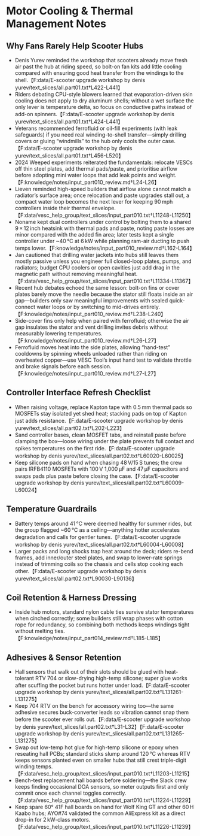 # Motor Cooling & Thermal Management Notes

## Why Fans Rarely Help Scooter Hubs
- Denis Yurev reminded the workshop that scooters already move fresh air past the hub at riding speed, so bolt-on fan kits add little cooling compared with ensuring good heat transfer from the windings to the shell.【F:data/E-scooter upgrade workshop by denis yurev/text_slices/all.part01.txt†L422-L441】
- Riders debating CPU-style blowers learned that evaporation-driven skin cooling does not apply to dry aluminum shells; without a wet surface the only lever is temperature delta, so focus on conductive paths instead of add-on spinners.【F:data/E-scooter upgrade workshop by denis yurev/text_slices/all.part01.txt†L424-L441】
- Veterans recommended ferrofluid or oil-fill experiments (with leak safeguards) if you need real winding-to-shell transfer—simply drilling covers or gluing “windmills” to the hub only cools the outer case.【F:data/E-scooter upgrade workshop by denis yurev/text_slices/all.part01.txt†L456-L520】
- 2024 Weeped experiments reiterated the fundamentals: relocate VESCs off thin steel plates, add thermal pads/paste, and prioritise airflow before adopting mini water loops that add leak points and weight.【F:knowledge/notes/input_part010_review.md†L24-L26】
- Lieven reminded high-speed builders that airflow alone cannot match a radiator’s surface area; once relocation and paste upgrades stall out, a compact water loop becomes the next lever for keeping 90 mph controllers inside their thermal envelope.【F:data/vesc_help_group/text_slices/input_part010.txt†L11248-L11250】
- Noname kept dual controllers under control by bolting them to a shared 9 × 12 inch heatsink with thermal pads and paste, noting paste losses are minor compared with the added fin area; later tests kept a single controller under ~40 °C at 6 kW while planning ram-air ducting to push temps lower.【F:knowledge/notes/input_part010_review.md†L162-L164】
- Jan cautioned that drilling water jackets into hubs still leaves them mostly passive unless you engineer full closed-loop plates, pumps, and radiators; budget CPU coolers or open cavities just add drag in the magnetic path without removing meaningful heat.【F:data/vesc_help_group/text_slices/input_part010.txt†L11334-L11367】
- Recent hub debates echoed the same lesson: bolt-on fins or cover plates barely move the needle because the stator still floats inside an air gap—builders only saw meaningful improvements with sealed quick-connect water loops or by switching to mid-drives entirely.【F:knowledge/notes/input_part010_review.md†L238-L240】
- Side-cover fins only help when paired with ferrofluid; otherwise the air gap insulates the stator and vent drilling invites debris without measurably lowering temperatures.【F:knowledge/notes/input_part010_review.md†L26-L27】
- Ferrofluid moves heat into the side plates, allowing “hand-test” cooldowns by spinning wheels unloaded rather than riding on overheated copper—use VESC Tool’s input hand test to validate throttle and brake signals before each session.【F:knowledge/notes/input_part010_review.md†L27-L27】

## Controller Interface Refresh Checklist
- When raising voltage, replace Kapton tape with 0.5 mm thermal pads so MOSFETs stay isolated yet shed heat; stacking pads on top of Kapton just adds resistance.【F:data/E-scooter upgrade workshop by denis yurev/text_slices/all.part02.txt†L202-L223】
- Sand controller bases, clean MOSFET tabs, and reinstall paste before clamping the box—loose wiring under the plate prevents full contact and spikes temperatures on the first ride.【F:data/E-scooter upgrade workshop by denis yurev/text_slices/all.part02.txt†L60020-L60025】
- Keep silicone pads on hand when chasing 48 V/15 S tunes; the crew pairs IRFB4110 MOSFETs with 100 V 1,000 µF and 47 µF capacitors and swaps pads plus paste before closing the case.【F:data/E-scooter upgrade workshop by denis yurev/text_slices/all.part02.txt†L60009-L60024】

## Temperature Guardrails
- Battery temps around 41 °C were deemed healthy for summer rides, but the group flagged ~60 °C as a ceiling—anything hotter accelerates degradation and calls for gentler tunes.【F:data/E-scooter upgrade workshop by denis yurev/text_slices/all.part02.txt†L60004-L60008】
- Larger packs and long shocks trap heat around the deck; riders re-bend frames, add inner/outer steel plates, and swap to lower-rate springs instead of trimming coils so the chassis and cells stop cooking each other.【F:data/E-scooter upgrade workshop by denis yurev/text_slices/all.part02.txt†L90030-L90136】

## Coil Retention & Harness Dressing
- Inside hub motors, standard nylon cable ties survive stator temperatures when cinched correctly; some builders still wrap phases with cotton rope for redundancy, so combining both methods keeps windings tight without melting ties.【F:knowledge/notes/input_part014_review.md†L185-L185】

## Adhesives & Sensor Retention
- Hall sensors that walk out of their slots should be glued with heat-tolerant RTV 704 or slow-drying high-temp silicone; super glue works after scuffing the pocket but runs hotter under load.【F:data/E-scooter upgrade workshop by denis yurev/text_slices/all.part02.txt†L131261-L131275】
- Keep 704 RTV on the bench for accessory wiring too—the same adhesive secures buck-converter leads so vibration cannot snap them before the scooter ever rolls out.【F:data/E-scooter upgrade workshop by denis yurev/text_slices/all.part02.txt†L31-L32】【F:data/E-scooter upgrade workshop by denis yurev/text_slices/all.part02.txt†L131265-L131275】
- Swap out low-temp hot glue for high-temp silicone or epoxy when reseating hall PCBs; standard sticks slump around 120 °C whereas RTV keeps sensors planted even on smaller hubs that still crest triple-digit winding temps.【F:data/vesc_help_group/text_slices/input_part010.txt†L11203-L11215】
- Bench-test replacement hall boards before soldering—the Slack crew keeps finding occasional DOA sensors, so meter outputs first and only commit once each channel toggles correctly.【F:data/vesc_help_group/text_slices/input_part010.txt†L11224-L11229】
- Keep spare 60° 41F hall boards on hand for Wolf King GT and other 60 H Kaabo hubs; AYO#74 validated the common AliExpress kit as a direct drop-in for 2 kW-class motors.【F:data/vesc_help_group/text_slices/input_part010.txt†L11226-L11239】

